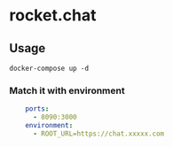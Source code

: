 # rocket.chat

## Usage

```
docker-compose up -d
```

### Match it with environment

```yaml:docker-compose.yml
    ports:
      - 8090:3000
    environment:
      - ROOT_URL=https://chat.xxxxx.com
```
